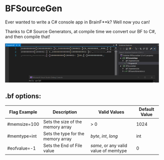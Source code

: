 # BFSourceGen
Ever wanted to write a C# console app in BrainF**k? Well now you can!

Thanks to C# Source Generators, at compile time we convert our BF to C#, and then compile that!

![Hello World Example](helloworld.PNG)

##  .bf options:

| Flag Example | Description                        | Valid Values                          | Default Value |
|--------------|------------------------------------|---------------------------------------|---------------|
| #memsize=100 | Sets the size of the memory array  | > 0                                   | 1024          |
| #memtype=int | Sets the type for the memory array | _byte_, _int_, _long_                 | int           |
| #eofvalue=-1 | Sets the End of File value         | _same_, or any valid value of memtype | 0             |